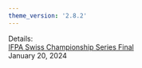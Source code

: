 ```yaml
---
theme_version: '2.8.2'
---
```

Details:  
[IFPA Swiss Championship Series Final](https://www.ifpapinball.com/tournaments/view.php?t=65521#)  
January 20, 2024
